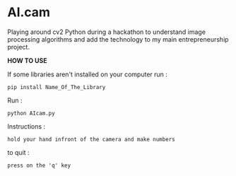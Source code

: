 # AI.cam
Playing around cv2 Python during a hackathon to understand image processing algorithms and add the technology to my main entrepreneurship project.

**HOW TO USE**

If some libraries aren't installed on your computer run : 

    pip install Name_Of_The_Library

Run :

    python AIcam.py
    
Instructions : 
    
    hold your hand infront of the camera and make numbers
    
to quit :

    press on the 'q' key
 
